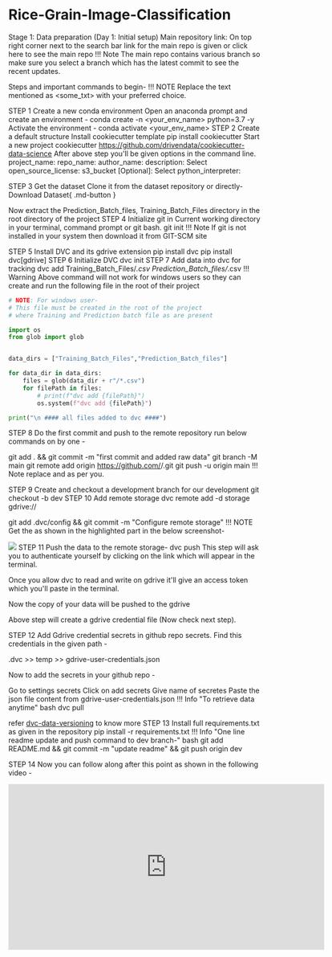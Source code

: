 # Rice-Grain-Image-Classification


Stage 1: Data preparation (Day 1: Initial setup)
Main repository link:
On top right corner next to the search bar link for the main repo is given or click here to see the main repo
!!! Note The main repo contains various branch so make sure you select a branch which has the latest commit to see the recent updates.

Steps and important commands to begin-
!!! NOTE Replace the text mentioned as <some_txt> with your preferred choice.

STEP 1 Create a new conda environment
Open an anaconda prompt and create an environment -
conda create -n <your_env_name> python=3.7 -y
Activate the environment -
conda activate <your_env_name>
STEP 2 Create a default structure
Install cookiecutter template
pip install cookiecutter
Start a new project
cookiecutter https://github.com/drivendata/cookiecutter-data-science
After above step you'll be given options in the command line.
project_name:
repo_name:
author_name:
description:
Select open_source_license:
s3_bucket [Optional]:
Select python_interpreter:


STEP 3 Get the dataset
Clone it from the dataset repository or directly-
Download Dataset{ .md-button }

Now extract the Prediction_Batch_files, Training_Batch_Files directory in the root directory of the project
STEP 4 Initialize git in Current working directory in your terminal, command prompt or git bash.
git init
!!! Note If git is not installed in your system then download it from GIT-SCM site

STEP 5 Install DVC and its gdrive extension
pip install dvc
pip install dvc[gdrive]
STEP 6 Initialize DVC
dvc init
STEP 7 Add data into dvc for tracking
dvc add Training_Batch_Files/*.csv Prediction_Batch_files/*.csv
!!! Warning Above command will not work for windows users so they can create and run the following file in the root of their project

```python
# NOTE: For windows user-
# This file must be created in the root of the project
# where Training and Prediction batch file as are present

import os
from glob import glob


data_dirs = ["Training_Batch_Files","Prediction_Batch_files"]

for data_dir in data_dirs:
    files = glob(data_dir + r"/*.csv")
    for filePath in files:
        # print(f"dvc add {filePath}")
        os.system(f"dvc add {filePath}")

print("\n #### all files added to dvc ####")
```
STEP 8 Do the first commit and push to the remote repository
run below commands on by one -

git add . && git commit -m "first commit and added raw data"
git branch -M main
git remote add origin https://github.com/<USERNAME>/<REPONAME>.git
git push -u origin main
!!! Note replace <USERNAME> and <REPONAME> as per you.

STEP 9 Create and checkout a development branch for our development
git checkout -b dev
STEP 10 Add remote storage
dvc remote add -d storage gdrive://<DRIVE ID>

git add .dvc/config && git commit -m "Configure remote storage"
!!! NOTE Get the as shown in the highlighted part in the below screenshot-

![](https://github.com/c17hawke/wafer_mlops_docs/blob/main/docs/img/gdrive_id.png?raw=true)
STEP 11 Push the data to the remote storage-
dvc push
This step will ask you to authenticate yourself by clicking on the link which will appear in the terminal.

Once you allow dvc to read and write on gdrive it'll give an access token which you'll paste in the terminal.

Now the copy of your data will be pushed to the gdrive

Above step will create a gdrive credential file (Now check next step).

STEP 12 Add Gdrive credential secrets in github repo secrets.
Find this credentials in the given path -

.dvc >> temp >> gdrive-user-credentials.json

Now to add the secrets in your github repo -

Go to settings
secrets
Click on add secrets
Give name of secretes
Paste the json file content from gdrive-user-credentials.json
!!! Info "To retrieve data anytime" bash dvc pull

refer [dvc-data-versioning](https://dvc.org/doc/start/data-versioning) to know more
STEP 13 Install full requirements.txt as given in the repository
pip install -r requirements.txt
!!! Info "One line readme update and push command to dev branch-" bash git add README.md && git commit -m "update readme" && git push origin dev

STEP 14 Now you can follow along after this point as shown in the following video -
<iframe width="630" height="330" src="https://www.youtube.com/embed/Ly3Dor8HZUA?start=6883" frameborder="0" allow="accelerometer; autoplay; clipboard-write; encrypted-media; gyroscope; picture-in-picture" allowfullscreen></iframe>

